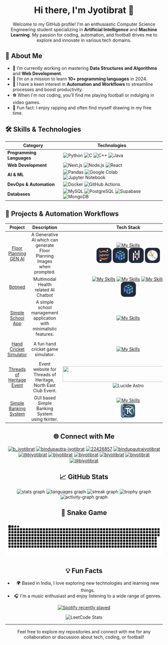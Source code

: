 <div align="center">
  
# Hi there, I'm Jyotibrat 👋

Welcome to my GitHub profile! I'm an enthusiastic Computer Science Engineering student specializing in **Artificial Intelligence** and **Machine Learning**. My passion for coding, automation, and football drives me to explore and innovate in various tech domains.

<div align="left">

## 🚀 About Me

- 🔭 I’m currently working on mastering **Data Structures and Algorithms** and **Web Development**.
- 🌱 I’m on a mission to learn **10+ programming languages** in 2024.
- 🤖 I have a keen interest in **Automation and Workflows** to streamline processes and boost productivity.
- ⚽ When I'm not coding, you’ll find me playing football or indulging in video games.
- 🎤 Fun fact: I enjoy rapping and often find myself drawing in my free time.
## 🛠️ Skills & Technologies


| **Category**        | **Technologies** |
|--------------------|----------------|
| **Programming Languages** | ![Python](https://img.shields.io/badge/Python-3776AB?style=for-the-badge&logo=python&logoColor=white) ![C](https://img.shields.io/badge/C-A8B9CC?style=for-the-badge&logo=c&logoColor=white) ![C++](https://img.shields.io/badge/C++-00599C?style=for-the-badge&logo=c%2B%2B&logoColor=white) ![Java](https://img.shields.io/badge/Java-ED8B00?style=for-the-badge&logo=openjdk&logoColor=white) |
| **Web Development** | ![Next.js](https://img.shields.io/badge/Next.js-000000?style=for-the-badge&logo=nextdotjs&logoColor=white) ![Node.js](https://img.shields.io/badge/Node.js-339933?style=for-the-badge&logo=nodedotjs&logoColor=white) ![React](https://img.shields.io/badge/React-20232A?style=for-the-badge&logo=react&logoColor=61DAFB) |
| **AI & ML** | ![Pandas](https://img.shields.io/badge/Pandas-150458?style=for-the-badge&logo=pandas&logoColor=white) ![Google Colab](https://img.shields.io/badge/Google_Colab-F9AB00?style=for-the-badge&logo=googlecolab&logoColor=white) ![Jupyter Notebook](https://img.shields.io/badge/Jupyter-F37626?style=for-the-badge&logo=jupyter&logoColor=white) |
| **DevOps & Automation** | ![Docker](https://img.shields.io/badge/Docker-2496ED?style=for-the-badge&logo=docker&logoColor=white) ![GitHub Actions](https://img.shields.io/badge/GitHub_Actions-2088FF?style=for-the-badge&logo=github-actions&logoColor=white) |
| **Databases** | ![MySQL](https://img.shields.io/badge/MySQL-4479A1?style=for-the-badge&logo=mysql&logoColor=white) ![PostgreSQL](https://img.shields.io/badge/PostgreSQL-4169E1?style=for-the-badge&logo=postgresql&logoColor=white) ![Supabase](https://img.shields.io/badge/Supabase-3ECF8E?style=for-the-badge&logo=supabase&logoColor=white) ![MongoDB](https://img.shields.io/badge/MongoDB-47A248?style=for-the-badge&logo=mongodb&logoColor=white) |

## 🔧 Projects & Automation Workflows

<div align="center">

| **Project** | **Description** | **Tech Stack** | **Features** | **Status** |
|-------------|-----------------|----------------|--------------|------------|
| <div align="center">[Floor Planning GEN AI](https://github.com/Jyotibrat/Floor-Planning-Gen-AI)</div> | <div align="center">A Generative AI which can generate Floor Planning Images when prompted.</div> | <div align="center">[![My Skills](https://skillicons.dev/icons?i=python&perline=5&theme=dark)](https://skillicons.dev) <br> <img src="https://github.com/Jyotibrat/Jyotibrat/blob/main/src/Assets/Jupyter.svg" alt="Jupyter Notebook" width="48" height="48"/> <img src="https://github.com/Jyotibrat/Jyotibrat/blob/main/src/Assets/Numpy.png" alt="Numpy" width="48" height="48"/> <img src="https://github.com/Jyotibrat/Jyotibrat/blob/main/src/Assets/Pandas.png" alt="Pandas" width="48" height="48"/> <img src="https://github.com/Jyotibrat/Jyotibrat/blob/main/src/Assets/matplotlib.png" alt="Matplotlib" width="48" height="48"/></div> | <div align="center">Feature 1, Feature 2</div> | <div align="center">Ongoing</div> |
| <div align="center">[Botmed]()</div> | <div align="center">Multimodal Health related AI Chatbot</div> | <div align="center">[![My Skills](https://skillicons.dev/icons?i=python,html,css,js&perline=4&theme=dark)](https://skillicons.dev) [![My Skills](https://skillicons.dev/icons?i=ts,fastapi,tensorflow,opencv&perline=34&theme=dark)](https://skillicons.dev) [![My Skills](https://skillicons.dev/icons?i=netlify,flask,tailwind&perline=34&theme=dark)](https://skillicons.dev) <br> <img src="https://github.com/Jyotibrat/Jyotibrat/blob/main/src/Assets/Numpy.png" alt="Numpy" width="48" height="48"/> </div> | <div align="center">Feature 1, Feature 2</div> | <div align="center">Ongoing</div> || <div align="center">[MarkView](https://github.com/Jyotibrat/MarkView)</div> | <div align="center">A Markdown Previewer with some extra features.</div> | <div align="center">[![My Skills](https://skillicons.dev/icons?i=html,css,js&perline=5&theme=dark)](https://skillicons.dev)</div> | <div align="center">Feature 1, Feature 2</div> | <div align="center">Completed</div> |
| <div align="center">[Simple School App](https://github.com/Jyotibrat/Simple-School-App)</div> | <div align="center">A simple school management application with minimalistic features.</div> | <div align="center">[![My Skills](https://skillicons.dev/icons?i=java&perline=5&theme=dark)](https://skillicons.dev)</div> | <div align="center">Feature 1, Feature 2</div> | <div align="center">Completed</div> |
| <div align="center">[Hand Cricket Simulator](https://github.com/Jyotibrat/Hand-Cricket-Simulator)</div> | <div align="center">A fun hand cricket game simulator.</div> | <div align="center">[![My Skills](https://skillicons.dev/icons?i=java&perline=5&theme=dark)](https://skillicons.dev)</div> | <div align="center">Feature 1, Feature 2</div> | <div align="center">Completed</div> |
| <div align="center">[Threads of Heritage Event](https://github.com/NorthEastClubVITB/Threads-of-Heritage)</div> | <div align="center">Event website for Threads of Heritage, North East Club Event.</div> | <div align="center"> <a href="https://skillicons.dev"> <img src="https://skillicons.dev/icons?i=astro,npm,tailwind,netlify&perline=5&theme=dark" width="420" height="50"> </a> <br> <img src="https://lucide.dev/favicon.ico" width="48" height="48" alt="Lucide Astro"> </div> | <div align="center">Feature 1, Feature 2</div> | <div align="center">Completed</div> |
| <div align="center">[Simple Banking System](https://github.com/Jyotibrat/Simple-School-App)</div> | <div align="center">GUI based Simple Banking System using tkinter.</div> | <div align="center">[![My Skills](https://skillicons.dev/icons?i=python&perline=5&theme=dark)](https://skillicons.dev) <br> <img src="https://github.com/Jyotibrat/Jyotibrat/blob/main/src/Assets/Tkinter.png" alt="Jupyter Notebook" width="48" height="48"/></div> | <div align="center">Feature 1, Feature 2</div> | <div align="center">Completed</div> | 

<div align="center">

## 🌐 Connect with Me

<p align="center">
  <a href="https://twitter.com/b_jyotibrat" target="blank"><img align="center" src="https://raw.githubusercontent.com/rahuldkjain/github-profile-readme-generator/master/src/images/icons/Social/twitter.svg" alt="b_jyotibrat" height="30" width="40" /></a>
  <a href="https://linkedin.com/in/bindupautra-jyotibrat" target="blank"><img align="center" src="https://raw.githubusercontent.com/rahuldkjain/github-profile-readme-generator/master/src/images/icons/Social/linked-in-alt.svg" alt="bindupautra-jyotibrat" height="30" width="40" /></a>
  <a href="https://stackoverflow.com/users/22426857" target="blank"><img align="center" src="https://raw.githubusercontent.com/rahuldkjain/github-profile-readme-generator/master/src/images/icons/Social/stack-overflow.svg" alt="22426857" height="30" width="40" /></a>
  <a href="https://kaggle.com/bindupautrajyotibrat" target="blank"><img align="center" src="https://raw.githubusercontent.com/rahuldkjain/github-profile-readme-generator/master/src/images/icons/Social/kaggle.svg" alt="bindupautrajyotibrat" height="30" width="40" /></a>
  <a href="https://medium.com/@bjyotibrat" target="blank"><img align="center" src="https://raw.githubusercontent.com/rahuldkjain/github-profile-readme-generator/master/src/images/icons/Social/medium.svg" alt="@bjyotibrat" height="30" width="40" /></a>
  <a href="https://www.codechef.com/users/bjyotibrat" target="blank"><img align="center" src="https://cdn.jsdelivr.net/npm/simple-icons@3.1.0/icons/codechef.svg" alt="bjyotibrat" height="30" width="40" /></a>
  <a href="https://www.hackerrank.com/bjyotibrat" target="blank"><img align="center" src="https://raw.githubusercontent.com/rahuldkjain/github-profile-readme-generator/master/src/images/icons/Social/hackerrank.svg" alt="bjyotibrat" height="30" width="40" /></a>
  <a href="https://codeforces.com/profile/bjyotibrat" target="blank"><img align="center" src="https://raw.githubusercontent.com/rahuldkjain/github-profile-readme-generator/master/src/images/icons/Social/codeforces.svg" alt="bjyotibrat" height="30" width="40" /></a>
  <a href="https://www.leetcode.com/bjyotibrat" target="blank"><img align="center" src="https://raw.githubusercontent.com/rahuldkjain/github-profile-readme-generator/master/src/images/icons/Social/leet-code.svg" alt="bjyotibrat" height="30" width="40" /></a>
  <a href="https://www.hackerearth.com/@bjyotibrat" target="blank"><img align="center" src="https://raw.githubusercontent.com/rahuldkjain/github-profile-readme-generator/master/src/images/icons/Social/hackerearth.svg" alt="@bjyotibrat" height="30" width="40" /></a>
</p>

## 📈 GitHub Stats

<div align="center">
  <img src="https://github-readme-stats.vercel.app/api?username=Jyotibrat&hide_title=false&hide_rank=false&show_icons=true&include_all_commits=true&count_private=true&disable_animations=false&theme=dracula&locale=en&hide_border=false&order=1" height="150" alt="stats graph"  />
  <img src="https://github-readme-stats.vercel.app/api/top-langs?username=Jyotibrat&locale=en&hide_title=false&layout=compact&card_width=320&langs_count=5&theme=dracula&hide_border=false&order=2" height="150" alt="languages graph"  />
  <img src="https://streak-stats.demolab.com?user=Jyotibrat&locale=en&mode=daily&theme=dracula&hide_border=false&border_radius=5&order=3" height="150" alt="streak graph"  />
  <img src="https://github-profile-trophy.vercel.app?username=Jyotibrat&theme=dracula&column=-1&row=1&margin-w=8&margin-h=8&no-bg=false&no-frame=false&order=4" height="150" alt="trophy graph"  />
  <img src="https://github-readme-activity-graph.vercel.app/graph?username=Jyotibrat&radius=16&theme=react&area=true&order=5" height="300" alt="activity-graph graph"  />
</div>

## 🐍 Snake Game

![Snake animation](https://github.com/Jyotibrat/Jyotibrat/blob/main/src/Assets/snake.svg)

<div align="center">

## 💡 Fun Facts

- 🌍 Based in India, I love exploring new technologies and learning new things.
- 🎧 I'm a music enthusiast and enjoy listening to a wide range of genres.

<div align="center">
  <a href="https://open.spotify.com/user/o9kt4p73vbph2wbosa8e41obu">
    <img src="https://spotify-recently-played-readme.vercel.app/api?user=o9kt4p73vbph2wbosa8e41obu&count=5" alt="Spotify recently played"  />
  </a>
</div>

![LeetCode Stats](https://leetcard.jacoblin.cool/bjyotibrat?theme=dark&font=Karma)

---
Feel free to explore my repositories and connect with me for any collaboration or discussion about tech, coding, or football!
